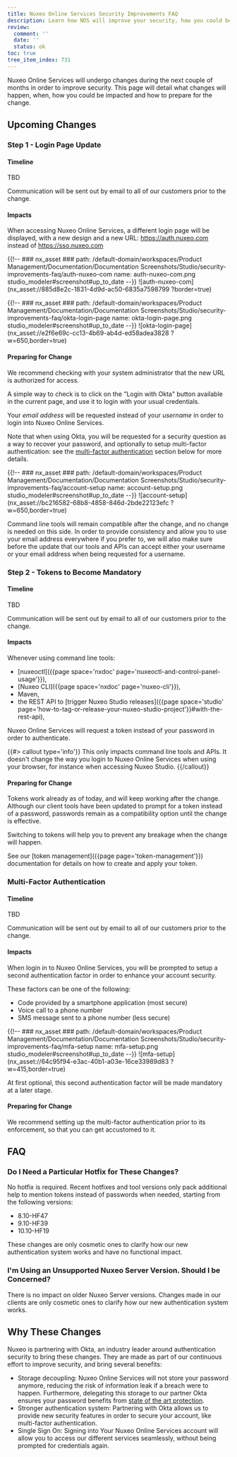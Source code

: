 ```yaml
---
title: Nuxeo Online Services Security Improvements FAQ
description: Learn how NOS will improve your security, how you could be impacted and how to prepare for the change.
review:
  comment: ''
  date: ''
  status: ok
toc: true
tree_item_index: 731
---
```



Nuxeo Online Services will undergo changes during the next couple of months in order to improve security. This page will detail what changes will happen, when, how you could be impacted and how to prepare for the change.

## Upcoming Changes

### Step 1 - Login Page Update

#### Timeline

TBD

Communication will be sent out by email to all of our customers prior to the change.

#### Impacts

When accessing Nuxeo Online Services, a different login page will be displayed, with a new design and a new URL: https://auth.nuxeo.com instead of https://sso.nuxeo.com

{{!--     ### nx_asset ###
    path: /default-domain/workspaces/Product Management/Documentation/Documentation Screenshots/Studio/security-improvements-faq/auth-nuxeo-com
    name: auth-nuxeo-com.png
    studio_modeler#screenshot#up_to_date
--}}
![auth-nuxeo-com](nx_asset://885d8e2c-1831-4d9d-ac50-6835a7598799 ?border=true)

{{!--     ### nx_asset ###
    path: /default-domain/workspaces/Product Management/Documentation/Documentation Screenshots/Studio/security-improvements-faq/okta-login-page
    name: okta-login-page.png
    studio_modeler#screenshot#up_to_date
--}}
![okta-login-page](nx_asset://e2f6e69c-cc13-4b69-ab4d-ed58adea3828 ?w=650,border=true)


#### Preparing for Change

We recommend checking with your system administrator that the new URL is authorized for access.

A simple way to check is to click on the "Login with Okta" button available in the current page, and use it to login with your usual credentials.

Your _email address_ will be requested instead of your _username_ in order to login into Nuxeo Online Services.

Note that when using Okta, you will be requested for a security question as a way to recover your password, and optionally to setup multi-factor authentication: see the <a href="#mfa">multi-factor authentication</a> section below for more details.

{{!--     ### nx_asset ###
    path: /default-domain/workspaces/Product Management/Documentation/Documentation Screenshots/Studio/security-improvements-faq/account-setup
    name: account-setup.png
    studio_modeler#screenshot#up_to_date
--}}
![account-setup](nx_asset://bc216582-68b8-4858-846d-2bde22123efc ?w=650,border=true)

Command line tools will remain compatible after the change, and no change is needed on this side. In order to provide consistency and allow you to use your email address everywhere if you prefer to, we will also make sure before the update that our tools and APIs can accept either your username or your email address when being requested for a username.

### Step 2 - Tokens to Become Mandatory

#### Timeline

TBD

Communication will be sent out by email to all of our customers prior to the change.

#### Impacts

Whenever using command line tools:
- [nuxeoctl]({{page space='nxdoc' page='nuxeoctl-and-control-panel-usage'}}),
- [Nuxeo CLI]({{page space='nxdoc' page='nuxeo-cli'}}),
- Maven,
- the REST API to [trigger Nuxeo Studio releases]({{page space='studio' page='how-to-tag-or-release-your-nuxeo-studio-project'}}#with-the-rest-api),

Nuxeo Online Services will request a token instead of your password in order to authenticate.

{{#> callout type='info'}}
This only impacts command line tools and APIs. It doesn't change the way you login to Nuxeo Online Services when using your browser, for instance when accessing Nuxeo Studio.
{{/callout}}

#### Preparing for Change

Tokens work already as of today, and will keep working after the change. Although our client tools have been updated to prompt for a token instead of a password, passwords remain as a compatibility option until the change is effective.

Switching to tokens will help you to prevent any breakage when the change will happen.

See our [token management]({{page page='token-management'}}) documentation for details on how to create and apply your token.

<a name="mfa"></a>
### Multi-Factor Authentication

#### Timeline

TBD

Communication will be sent out by email to all of our customers prior to the change.

#### Impacts

When login in to Nuxeo Online Services, you will be prompted to setup a second authentication factor in order to enhance your account security.

These factors can be one of the following:
- Code provided by a smartphone application (most secure)
- Voice call to a phone number
- SMS message sent to a phone number (less secure)

{{!--     ### nx_asset ###
    path: /default-domain/workspaces/Product Management/Documentation/Documentation Screenshots/Studio/security-improvements-faq/mfa-setup
    name: mfa-setup.png
    studio_modeler#screenshot#up_to_date
--}}
![mfa-setup](nx_asset://64c95f94-e3ac-40b1-a03e-16ce33989d83 ?w=415,border=true)

At first optional, this second authentication factor will be made mandatory at a later stage.

#### Preparing for Change

We recommend setting up the multi-factor authentication prior to its enforcement, so that you can get accustomed to it.

## FAQ

### Do I Need a Particular Hotfix for These Changes?

No hotfix is required. Recent hotfixes and tool versions only pack additional help to mention tokens instead of passwords when needed, starting from the following versions:

- 8.10-HF47
- 9.10-HF39
- 10.10-HF19

These changes are only cosmetic ones to clarify how our new authentication system works and have no functional impact.

### I'm Using an Unsupported Nuxeo Server Version. Should I be Concerned?

There is no impact on older Nuxeo Server versions. Changes made in our clients are only cosmetic ones to clarify how our new authentication system works.

## Why These Changes

Nuxeo is partnering with Okta, an industry leader around authentication security to bring these changes. They are made as part of our continuous effort to improve security, and bring several benefits:

- Storage decoupling: Nuxeo Online Services will not store your password anymore, reducing the risk of information leak if a breach were to happen. Furthermore, delegating this storage to our partner Okta ensures your password benefits from <a href="https://www.okta.com/security/" target="_blank">state of the art protection</a>.
- Stronger authentication system: Partnering with Okta allows us to provide new security features in order to secure your account, like multi-factor authentication.
- Single Sign On: Signing into Your Nuxeo Online Services account will allow you to access our different services seamlessly, without being prompted for credentials again.
